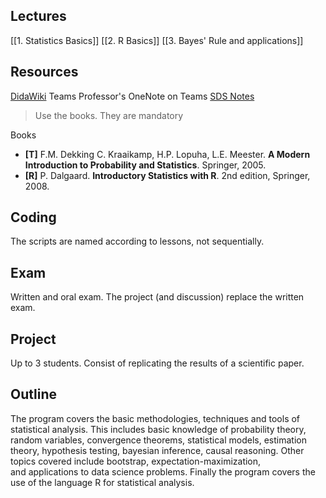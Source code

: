 ## Lectures
[[1. Statistics Basics]]
[[2. R Basics]]
[[3. Bayes' Rule and applications]]



## Resources
[DidaWiki](http://didawiki.di.unipi.it/doku.php/mds/sds/start)
Teams
Professor's OneNote on Teams [SDS Notes](https://teams.microsoft.com/l/entity/0d820ecd-def2-4297-adad-78056cde7c78/_djb2_msteams_prefix_1565759693?context=%7B%22channelId%22%3A%2219%3ASjRtZgcEvEp6qBlbjmDPwXmns29MUOiYFtYTgIh2t-g1%40thread.tacv2%22%7D&tenantId=c7456b31-a220-47f5-be52-473828670aa1 "https://teams.microsoft.com/l/entity/0d820ecd-def2-4297-adad-78056cde7c78/_djb2_msteams_prefix_1565759693?context=%7B%22channelId%22%3A%2219%3ASjRtZgcEvEp6qBlbjmDPwXmns29MUOiYFtYTgIh2t-g1%40thread.tacv2%22%7D&tenantId=c7456b31-a220-47f5-be52-473828670aa1")

> Use the books. They are mandatory

Books
- **[T]** F.M. Dekking C. Kraaikamp, H.P. Lopuha, L.E. Meester. **A Modern Introduction to Probability and Statistics**. Springer, 2005.
- **[R]** P. Dalgaard. **Introductory Statistics with R**. 2nd edition, Springer, 2008.
## Coding
The scripts are named according to lessons, not sequentially.
## Exam
Written and oral exam.
The project (and discussion) replace the written exam.
## Project
Up to 3 students.
Consist of replicating the results of a scientific paper.
## Outline
The program covers the basic methodologies, techniques and tools of statistical analysis. This includes basic knowledge of probability theory, random variables, convergence theorems, statistical models, estimation theory, hypothesis testing, bayesian inference, causal reasoning. Other topics covered include bootstrap, expectation-maximization, and applications to data science problems. Finally the program covers the use of the language R for statistical analysis.